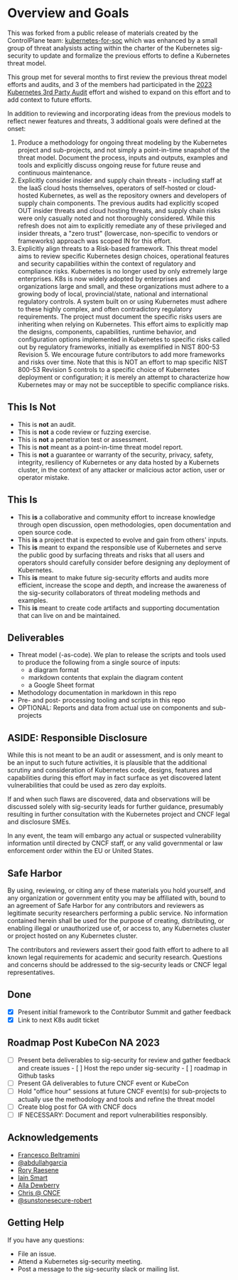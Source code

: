 # Overview and Goals

This was forked from a public release of materials created by the ControlPlane team: [kubernetes-for-soc]() which was enhanced by a small group
of threat analysists acting within the charter of the Kubernetes sig-security to update and formalize the previous efforts to define a 
Kubernetes threat model.

This group met for several months to first review the previous threat model efforts and audits, and 3 of the members had participated in
the [2023 Kubernetes 3rd Party Audit](TODO) effort and wished to expand on this effort and to add context to future efforts.

In addition to reviewing and incorporating ideas from the previous models to reflect newer features and threats, 3 additional goals 
were defined at the onset:

1. Produce a methodology for ongoing threat modeling by the Kubernetes project and sub-projects, and not simply a point-in-time snapshot
   of the threat model. Document the process, inputs and outputs, examples and tools and explicitly discuss ongoing reuse
   for future reuse and continuous maintenance.
1. Explicitly consider insider and supply chain threats - including staff at the IaaS cloud hosts themselves, operators of self-hosted or cloud-hosted Kubernetes,
   as well as the repository owners and developers of supply chain components. The previous audits had explicitly scoped OUT insider threats and cloud hosting threats,
   and supply chain risks were only casually noted and not thoroughly considered. While this refresh does not aim
   to explicitly remediate any of these privileged and insider threats, a "zero trust" (lowercase, non-specific to vendors or frameworks)
   approach was scoped IN for this effort.
1. Explicitly align threats to a Risk-based framework.
   This threat model aims to review specific Kubernetes design choices, operational features and security capabilities
   within the context of regulatory and compliance risks. Kubernetes is no longer used by only extremely large enterprises. K8s is now widely adopted
   by enterprises and organizations large and small, and these organizations must adhere to a growing body of local, provincial/state, national
   and international regulatory controls. A system built on or using Kubernetes must adhere to these highly complex, and often contradictory
   regulatory requirements. The project must document the specific risks users are inheriting when relying on
   Kubernetes. This effort aims to explicitly map the designs, components, capabilities, runtime behavior, and configuration options
   implemented in Kubernetes to specific risks called out by regulatory frameworks, initially as exemplified
   in NIST 800-53 Revision 5. We encourage future contributors to add more frameworks and risks over time.
   Note that this is NOT an effort to map specific NIST 800-53 Revision 5 controls to a specific choice
   of Kubernetes deployment or configuration; it is merely an attempt to characterize how Kubernetes may or may
   not be succeptible to specific compliance risks.

## This Is **Not**

- This is **not** an audit.
- This is **not** a code review or fuzzing exercise.
- This is **not** a penetration test or assessment.
- This is **not** meant as a point-in-time threat model report.
- This is **not** a guarantee or warranty of the security, privacy, safety, integrity, resiliency of Kubernetes or any data
  hosted by a Kubernets cluster, in the context of any attacker or malicious actor action, user or operator mistake.

## This Is

- This **is** a collaborative and community effort to increase knowledge through open discussion, open methodologies, open documentation and open source code.
- This **is** a project that is expected to evolve and gain from others' inputs.
- This **is** meant to expand the responsible use of Kubernetes and serve the public good by surfacing threats and risks that all users
  and operators should carefully consider before designing any deployment of Kubernetes.
- This **is** meant to make future sig-security efforts and audits more efficient, increase the scope and depth, and increase the awareness
  of the sig-security collaborators of threat modeling methods and examples.
- This **is** meant to create code artifacts and supporting documentation that can live on and be maintained.

## Deliverables

- Threat model (-as-code). We plan to release the scripts and tools used to produce the following from a single source of inputs:
  - a diagram format
  - markdown contents that explain the diagram content
  - a Google Sheet format 
- Methodology documentation in markdown in this repo
- Pre- and post- processing tooling and scripts in this repo
- OPTIONAL: Reports and data from actual use on components and sub-projects

## ASIDE: Responsible Disclosure

While this is not meant to be an audit or assessment, and is only meant to be an input to such
future activities, it is plausible that the additional scrutiny and consideration of Kubernetes
code, designs, features and capabilities during this effort may in fact surface as yet discovered 
latent vulnerabilities that could be used as zero day exploits.

If and when such flaws are discovered, data and observations will be discussed solely with 
sig-security leads for further guidance, presumably resulting in further consultation with the 
Kubernetes project and CNCF legal and disclosure SMEs.  

In any event, the team will embargo any actual or suspected vulnerability information until
directed by CNCF staff, or any valid governmental or law enforcement order within the EU or 
United States.

## Safe Harbor

By using, reviewing, or citing any of these materials you hold yourself, and any organization or government entity
you may be affiliated with, bound to an agreement of Safe Harbor for any contributors and reviewers as legitimate
security researchers performing a public service. No information contained herein shall be used for the purpose
of creating, distributing, or enabling illegal or unauthorized use of, or access to, any Kubernetes
cluster or project hosted on any Kubernetes cluster.

The contributors and reviewers assert their good faith effort to adhere to all known
legal requirements for academic and security research. Questions and concerns should be addressed
to the sig-security leads or CNCF legal representatives.

## Done

- [X] Present initial framework to the Contributor Summit and gather feedback
- [X] Link to next K8s audit ticket
      
## Roadmap Post KubeCon NA 2023

- [ ] Present beta deliverables to sig-security for review and gather feedback
      and create issues
      - [ ] Host the repo under sig-security
      - [ ] roadmap in Github tasks
- [ ] Present GA deliverables to future CNCF event or KubeCon
- [ ] Hold "office hour" sessions at future CNCF event(s) for sub-projects to actually
      use the methodology and tools and refine the threat model
- [ ] Create blog post for GA with CNCF docs
- [ ] IF NECESSARY: Document and report vulnerabilities responsibly.
  
## Acknowledgements

- [Francesco Beltramini](https://twitter.com/d1gital_f)
- [@abdullahgarcia](https://twitter.com/abdullahgarcia)
- [Rory Raesene]()
- [Iain Smart]()
- [Alla Dewberry]()
- [Chris @ CNCF]()
- [@sunstonesecure-robert]()

## Getting Help

If you have any questions:

- File an issue.
- Attend a Kubernetes sig-security meeting.
- Post a message to the sig-security slack or mailing list.
